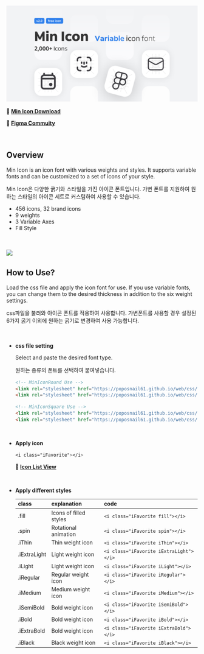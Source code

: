 
<img src="https://github.com/poposnail61/MinIcon/blob/main/Cover.jpg?raw=true">


**🔗 [Min Icon Download](https://github.com/poposnail61/min-icon/releases/download/v2.0/min-icon.zip)**

**🔗 [Figma Commuity](https://www.figma.com/community/file/1102264404570708098/Min-Icon---Variable-icon-font)**
<br><br><br>



## Overview

Min Icon is an icon font with various weights and styles. It supports variable fonts and can be customized to a set of icons of your style.

Min Icon은 다양한 굵기와 스타일을 가진 아이콘 폰트입니다. 가변 폰트를 지원하여 원하는 스타일의 아이콘 세트로 커스텀하여 사용할 수 있습니다.<br>

- 456 icons, 32 brand icons
- 9 weights
- 3 Variable Axes
- Fill Style
<br><br><br>

<img src="https://github.com/poposnail61/MinIcon/blob/main/ani.gif?raw=true">


## How to Use?

Load the css file and apply the icon font for use. If you use variable fonts, you can change them to the desired thickness in addition to the six weight settings.

css파일을 불러와 아이콘 폰트를 적용하여 사용합니다. 가변폰트를 사용할 경우 설정된 6가지 굵기 이외에 원하는 굵기로 변경하여 사용 가능합니다.<br>
<br><br>

- **css file setting**
    
    Select and paste the desired font type.<br>
    
    원하는 종류의 폰트를 선택하여 붙여넣습니다.

    ```html
    <!-- MinIconRound Use -->
    <link rel="stylesheet" href="https://poposnail61.github.io/web/css/minIcon-round.css">
    <link rel="stylesheet" href="https://poposnail61.github.io/web/css/icon.css">
    ```

    ```html
    <!-- MinIconSquare Use -->
    <link rel="stylesheet" href="https://poposnail61.github.io/web/css/minIcon-square.css">
    <link rel="stylesheet" href="https://poposnail61.github.io/web/css/icon.css">
    ```
    
    <br>
- **Apply icon**
    
    ```css
    <i class="iFavorite"></i>
    ```
    **🔗 [Icon List View](https://jinseong-kim.notion.site/d70b3e35d80a4b289a708d2704023463?v=988aca0ba81c4e39971b71767d5f4479)**
    
    <br>
- **Apply different styles**
    
    
    | class | explanation | code |
    | --- | --- | --- |
    | .fill | Icons of filled styles | ``` <i class="iFavorite fill"></i> ``` |
    | .spin | Rotational animation | ``` <i class="iFavorite spin"></i> ``` |
    | .iThin | Thin weight icon | ``` <i class="iFavorite iThin"></i> ``` |
    | .iExtraLight | Light weight icon | ``` <i class="iFavorite iExtraLight"></i> ``` |
    | .iLight | Light weight icon | ``` <i class="iFavorite iLight"></i> ``` |
    | .iRegular | Regular weight icon | ``` <i class="iFavorite iRegular"></i> ``` |
    | .iMedium | Medium weight icon | ``` <i class="iFavorite iMedium"></i> ``` |
    | .iSemiBold | Bold weight icon | ``` <i class="iFavorite iSemiBold"></i> ``` |
    | .iBold | Bold weight icon | ``` <i class="iFavorite iBold"></i> ``` |
    | .iExtraBold | Bold weight icon | ``` <i class="iFavorite iExtraBold"></i> ``` |
    | .iBlack | Black weight icon | ``` <i class="iFavorite iBlack"></i> ``` |
    
    <br><br>
